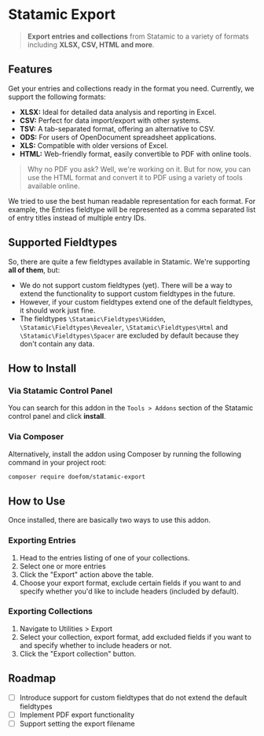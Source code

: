 # Statamic Export

> **Export entries and collections** from Statamic to a variety of formats including **XLSX, CSV, HTML and more**.

## Features

Get your entries and collections ready in the format you need. Currently, we support the following formats:

- **XLSX:** Ideal for detailed data analysis and reporting in Excel.
- **CSV:** Perfect for data import/export with other systems.
- **TSV:** A tab-separated format, offering an alternative to CSV.
- **ODS:** For users of OpenDocument spreadsheet applications.
- **XLS:** Compatible with older versions of Excel.
- **HTML:** Web-friendly format, easily convertible to PDF with online tools.

> Why no PDF you ask? Well, we're working on it. But for now, you can use the HTML format and convert it to PDF using a
> variety of tools available online.

We tried to use the best human readable representation for each format. For example, the Entries fieldtype will be
represented as a comma separated list of entry titles instead of multiple entry IDs.

## Supported Fieldtypes

So, there are quite a few fieldtypes available in Statamic. We're supporting **all of them**, but:

- We do not support custom fieldtypes (yet). There will be a way to extend the functionality to support custom
  fieldtypes in the future.
- However, if your custom fieldtypes extend one of the default fieldtypes, it should work just fine.
- The fieldtypes `\Statamic\Fieldtypes\Hidden`, `\Statamic\Fieldtypes\Revealer`, `\Statamic\Fieldtypes\Html`
  and `\Statamic\Fieldtypes\Spacer` are excluded by default because they don't contain any data.

## How to Install

### Via Statamic Control Panel

You can search for this addon in the `Tools > Addons` section of the Statamic control panel and click **install**.

### Via Composer

Alternatively, install the addon using Composer by running the following command in your project root:

``` bash
composer require doefom/statamic-export
```

## How to Use

Once installed, there are basically two ways to use this addon.

### Exporting Entries

1. Head to the entries listing of one of your collections.
2. Select one or more entries
3. Click the "Export" action above the table.
4. Choose your export format, exclude certain fields if you want to and specify whether you'd like to include headers (included by default).

### Exporting Collections

1. Navigate to Utilities > Export
2. Select your collection, export format, add excluded fields if you want to and specify whether to include headers or not.
3. Click the "Export collection" button.

## Roadmap

- [ ] Introduce support for custom fieldtypes that do not extend the default fieldtypes
- [ ] Implement PDF export functionality
- [ ] Support setting the export filename
